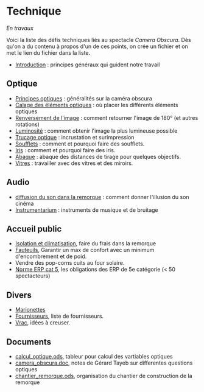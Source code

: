 # Technique

*En travaux*

Voici la liste des défis techniques liés au spectacle *Camera Obscura*. Dès qu'on a du contenu à propos d'un de ces points, on crée un fichier et on met le lien du fichier dans la liste.

- [Introduction](introtechnique.md) : principes généraux qui guident notre travail

## Optique
- [Principes optiques](optique.md) : généralités sur la caméra obscura
- [Calage des éléments optiques](calage.md) : où placer les différents éléments optiques
- [Renversement de l'image](renversement.md) : comment retourner l'image de 180° (et autres rotations)
- [Luminosité](luminosite.md) : comment obtenir l'image la plus lumineuse possible
- [Trucage optique](../technique/surimpression.md) : incrustation et surimpression
- [Soufflets](soufflets.md) : comment et pourquoi faire des soufflets.
- [Iris](iris.md) : comment et pourquoi faire des iris.
- [Abaque](abaque.md) : abaque des distances de tirage pour quelques objectifs.
- [Vitres](vitres.md) : travailler avec des vitres et des miroirs.

## Audio
- [diffusion du son dans la remorque](son.md) : comment donner l'illusion du son cinéma
- [Instrumentarium](instrumentarium.md) : instruments de musique et de bruitage

## Accueil public
- [Isolation et climatisation](isolation.md), faire du frais dans la remorque
- [Fauteuils](fauteuils.md), Garantir un max de confort avec un minimum d'encombrement et de poid.
- Vendre des pop-corns cuits au four solaire.
- [Norme ERP cat 5](norme-erp.md), les obligations des ERP de 5e catégorie (< 50 spectacteurs)
  
## Divers
- [Marionettes](marionettes.md)
- [Fournisseurs](fournisseurs.md), liste de fournisseurs.
- [Vrac](vrac.md), idées à creuser.

## Documents
- [calcul_optique.ods](calcul_optique.ods), tableur pour calcul des vartiables optiques
- [camera_obscura.doc](camera_obscura.doc), notes de Gérard Tayeb sur differentes questions optiques
- [chantier_remorque.ods](chantier_remorque.ods), organisation du chantier de construction de la remorque

